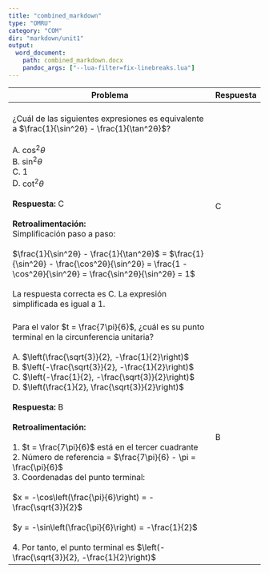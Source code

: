 ```yaml
---
title: "combined_markdown"
type: "OMRU"
category: "COM"
dir: "markdown/unit1"
output:
  word_document:
    path: combined_markdown.docx
    pandoc_args: ["--lua-filter=fix-linebreaks.lua"]
---
```


| Problema | Respuesta |
|----------|--------|
| <br>¿Cuál de las siguientes expresiones es equivalente a $\frac{1}{\sin^2θ} - \frac{1}{\tan^2θ}$?<br><br>A. $\cos^2θ$  <br>B. $\sin^2θ$  <br>C. $1$  <br>D. $\cot^2θ$<br><br>**Respuesta:** C<br><br>**Retroalimentación:**<br>Simplificación paso a paso:<br><br>$\frac{1}{\sin^2θ} - \frac{1}{\tan^2θ}$ = $\frac{1}{\sin^2θ} - \frac{\cos^2θ}{\sin^2θ} = \frac{1 - \cos^2θ}{\sin^2θ} = \frac{\sin^2θ}{\sin^2θ} = 1$<br>   <br>La respuesta correcta es C. La expresión simplificada es igual a 1. | C |
| <br>Para el valor $t = \frac{7\pi}{6}$, ¿cuál es su punto terminal en la circunferencia unitaria?<br><br>A. $\left(\frac{\sqrt{3}}{2}, -\frac{1}{2}\right)$  <br>B. $\left(-\frac{\sqrt{3}}{2}, -\frac{1}{2}\right)$  <br>C. $\left(-\frac{1}{2}, -\frac{\sqrt{3}}{2}\right)$  <br>D. $\left(\frac{1}{2}, \frac{\sqrt{3}}{2}\right)$<br><br>**Respuesta:** B<br><br>**Retroalimentación:**<br><br>1. $t = \frac{7\pi}{6}$ está en el tercer cuadrante<br>2. Número de referencia = $\frac{7\pi}{6} - \pi = \frac{\pi}{6}$<br>3. Coordenadas del punto terminal:<br><br>   $x = -\cos\left(\frac{\pi}{6}\right) = -\frac{\sqrt{3}}{2}$<br><br>   $y = -\sin\left(\frac{\pi}{6}\right) = -\frac{1}{2}$<br><br>4. Por tanto, el punto terminal es $\left(-\frac{\sqrt{3}}{2}, -\frac{1}{2}\right)$ | B |
